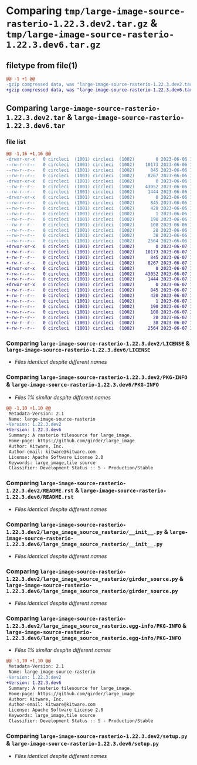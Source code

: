 # Comparing `tmp/large-image-source-rasterio-1.22.3.dev2.tar.gz` & `tmp/large-image-source-rasterio-1.22.3.dev6.tar.gz`

## filetype from file(1)

```diff
@@ -1 +1 @@
-gzip compressed data, was "large-image-source-rasterio-1.22.3.dev2.tar", last modified: Tue Jun  6 16:58:24 2023, max compression
+gzip compressed data, was "large-image-source-rasterio-1.22.3.dev6.tar", last modified: Wed Jun  7 17:44:27 2023, max compression
```

## Comparing `large-image-source-rasterio-1.22.3.dev2.tar` & `large-image-source-rasterio-1.22.3.dev6.tar`

### file list

```diff
@@ -1,16 +1,16 @@
-drwxr-xr-x   0 circleci  (1001) circleci  (1002)        0 2023-06-06 16:58:24.917066 large-image-source-rasterio-1.22.3.dev2/
--rw-r--r--   0 circleci  (1001) circleci  (1002)    10173 2023-06-06 16:58:24.000000 large-image-source-rasterio-1.22.3.dev2/LICENSE
--rw-r--r--   0 circleci  (1001) circleci  (1002)      845 2023-06-06 16:58:24.917066 large-image-source-rasterio-1.22.3.dev2/PKG-INFO
--rw-r--r--   0 circleci  (1001) circleci  (1002)     8267 2023-06-06 16:58:24.000000 large-image-source-rasterio-1.22.3.dev2/README.rst
-drwxr-xr-x   0 circleci  (1001) circleci  (1002)        0 2023-06-06 16:58:24.917066 large-image-source-rasterio-1.22.3.dev2/large_image_source_rasterio/
--rw-r--r--   0 circleci  (1001) circleci  (1002)    43052 2023-06-06 16:56:44.000000 large-image-source-rasterio-1.22.3.dev2/large_image_source_rasterio/__init__.py
--rw-r--r--   0 circleci  (1001) circleci  (1002)     1444 2023-06-06 16:56:44.000000 large-image-source-rasterio-1.22.3.dev2/large_image_source_rasterio/girder_source.py
-drwxr-xr-x   0 circleci  (1001) circleci  (1002)        0 2023-06-06 16:58:24.917066 large-image-source-rasterio-1.22.3.dev2/large_image_source_rasterio.egg-info/
--rw-r--r--   0 circleci  (1001) circleci  (1002)      845 2023-06-06 16:58:24.000000 large-image-source-rasterio-1.22.3.dev2/large_image_source_rasterio.egg-info/PKG-INFO
--rw-r--r--   0 circleci  (1001) circleci  (1002)      420 2023-06-06 16:58:24.000000 large-image-source-rasterio-1.22.3.dev2/large_image_source_rasterio.egg-info/SOURCES.txt
--rw-r--r--   0 circleci  (1001) circleci  (1002)        1 2023-06-06 16:58:24.000000 large-image-source-rasterio-1.22.3.dev2/large_image_source_rasterio.egg-info/dependency_links.txt
--rw-r--r--   0 circleci  (1001) circleci  (1002)      190 2023-06-06 16:58:24.000000 large-image-source-rasterio-1.22.3.dev2/large_image_source_rasterio.egg-info/entry_points.txt
--rw-r--r--   0 circleci  (1001) circleci  (1002)      108 2023-06-06 16:58:24.000000 large-image-source-rasterio-1.22.3.dev2/large_image_source_rasterio.egg-info/requires.txt
--rw-r--r--   0 circleci  (1001) circleci  (1002)       28 2023-06-06 16:58:24.000000 large-image-source-rasterio-1.22.3.dev2/large_image_source_rasterio.egg-info/top_level.txt
--rw-r--r--   0 circleci  (1001) circleci  (1002)       38 2023-06-06 16:58:24.917066 large-image-source-rasterio-1.22.3.dev2/setup.cfg
--rw-r--r--   0 circleci  (1001) circleci  (1002)     2564 2023-06-06 16:56:44.000000 large-image-source-rasterio-1.22.3.dev2/setup.py
+drwxr-xr-x   0 circleci  (1001) circleci  (1002)        0 2023-06-07 17:44:27.726692 large-image-source-rasterio-1.22.3.dev6/
+-rw-r--r--   0 circleci  (1001) circleci  (1002)    10173 2023-06-07 17:44:27.000000 large-image-source-rasterio-1.22.3.dev6/LICENSE
+-rw-r--r--   0 circleci  (1001) circleci  (1002)      845 2023-06-07 17:44:27.722692 large-image-source-rasterio-1.22.3.dev6/PKG-INFO
+-rw-r--r--   0 circleci  (1001) circleci  (1002)     8267 2023-06-07 17:44:27.000000 large-image-source-rasterio-1.22.3.dev6/README.rst
+drwxr-xr-x   0 circleci  (1001) circleci  (1002)        0 2023-06-07 17:44:27.722692 large-image-source-rasterio-1.22.3.dev6/large_image_source_rasterio/
+-rw-r--r--   0 circleci  (1001) circleci  (1002)    43052 2023-06-07 17:42:43.000000 large-image-source-rasterio-1.22.3.dev6/large_image_source_rasterio/__init__.py
+-rw-r--r--   0 circleci  (1001) circleci  (1002)     1444 2023-06-07 17:42:43.000000 large-image-source-rasterio-1.22.3.dev6/large_image_source_rasterio/girder_source.py
+drwxr-xr-x   0 circleci  (1001) circleci  (1002)        0 2023-06-07 17:44:27.722692 large-image-source-rasterio-1.22.3.dev6/large_image_source_rasterio.egg-info/
+-rw-r--r--   0 circleci  (1001) circleci  (1002)      845 2023-06-07 17:44:27.000000 large-image-source-rasterio-1.22.3.dev6/large_image_source_rasterio.egg-info/PKG-INFO
+-rw-r--r--   0 circleci  (1001) circleci  (1002)      420 2023-06-07 17:44:27.000000 large-image-source-rasterio-1.22.3.dev6/large_image_source_rasterio.egg-info/SOURCES.txt
+-rw-r--r--   0 circleci  (1001) circleci  (1002)        1 2023-06-07 17:44:27.000000 large-image-source-rasterio-1.22.3.dev6/large_image_source_rasterio.egg-info/dependency_links.txt
+-rw-r--r--   0 circleci  (1001) circleci  (1002)      190 2023-06-07 17:44:27.000000 large-image-source-rasterio-1.22.3.dev6/large_image_source_rasterio.egg-info/entry_points.txt
+-rw-r--r--   0 circleci  (1001) circleci  (1002)      108 2023-06-07 17:44:27.000000 large-image-source-rasterio-1.22.3.dev6/large_image_source_rasterio.egg-info/requires.txt
+-rw-r--r--   0 circleci  (1001) circleci  (1002)       28 2023-06-07 17:44:27.000000 large-image-source-rasterio-1.22.3.dev6/large_image_source_rasterio.egg-info/top_level.txt
+-rw-r--r--   0 circleci  (1001) circleci  (1002)       38 2023-06-07 17:44:27.726692 large-image-source-rasterio-1.22.3.dev6/setup.cfg
+-rw-r--r--   0 circleci  (1001) circleci  (1002)     2564 2023-06-07 17:42:43.000000 large-image-source-rasterio-1.22.3.dev6/setup.py
```

### Comparing `large-image-source-rasterio-1.22.3.dev2/LICENSE` & `large-image-source-rasterio-1.22.3.dev6/LICENSE`

 * *Files identical despite different names*

### Comparing `large-image-source-rasterio-1.22.3.dev2/PKG-INFO` & `large-image-source-rasterio-1.22.3.dev6/PKG-INFO`

 * *Files 1% similar despite different names*

```diff
@@ -1,10 +1,10 @@
 Metadata-Version: 2.1
 Name: large-image-source-rasterio
-Version: 1.22.3.dev2
+Version: 1.22.3.dev6
 Summary: A rasterio tilesource for large_image.
 Home-page: https://github.com/girder/large_image
 Author: Kitware, Inc.
 Author-email: kitware@kitware.com
 License: Apache Software License 2.0
 Keywords: large_image,tile source
 Classifier: Development Status :: 5 - Production/Stable
```

### Comparing `large-image-source-rasterio-1.22.3.dev2/README.rst` & `large-image-source-rasterio-1.22.3.dev6/README.rst`

 * *Files identical despite different names*

### Comparing `large-image-source-rasterio-1.22.3.dev2/large_image_source_rasterio/__init__.py` & `large-image-source-rasterio-1.22.3.dev6/large_image_source_rasterio/__init__.py`

 * *Files identical despite different names*

### Comparing `large-image-source-rasterio-1.22.3.dev2/large_image_source_rasterio/girder_source.py` & `large-image-source-rasterio-1.22.3.dev6/large_image_source_rasterio/girder_source.py`

 * *Files identical despite different names*

### Comparing `large-image-source-rasterio-1.22.3.dev2/large_image_source_rasterio.egg-info/PKG-INFO` & `large-image-source-rasterio-1.22.3.dev6/large_image_source_rasterio.egg-info/PKG-INFO`

 * *Files 1% similar despite different names*

```diff
@@ -1,10 +1,10 @@
 Metadata-Version: 2.1
 Name: large-image-source-rasterio
-Version: 1.22.3.dev2
+Version: 1.22.3.dev6
 Summary: A rasterio tilesource for large_image.
 Home-page: https://github.com/girder/large_image
 Author: Kitware, Inc.
 Author-email: kitware@kitware.com
 License: Apache Software License 2.0
 Keywords: large_image,tile source
 Classifier: Development Status :: 5 - Production/Stable
```

### Comparing `large-image-source-rasterio-1.22.3.dev2/setup.py` & `large-image-source-rasterio-1.22.3.dev6/setup.py`

 * *Files identical despite different names*

